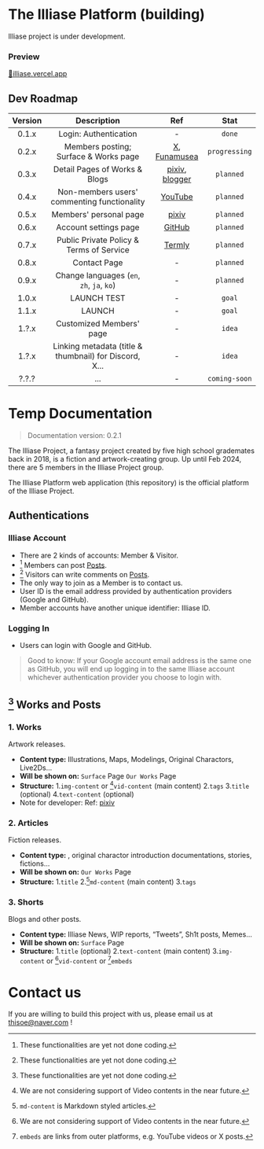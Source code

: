 # The Illiase Platform (building)
Illiase project is under development.

### Preview
[🔗illiase.vercel.app](https://illiase.vercel.app/)

<!------- ROADMAP TABLE ------->
## Dev Roadmap
| Version | Description | Ref | Stat |
| :-----: | :---------: | :--: | :--: |
| 0.1.x | Login: Authentication | - | `done` |
| 0.2.x | Members posting; Surface & Works page | [X](https://x.com), [Funamusea](http://funamusea.com) | `progressing` |
| 0.3.x | Detail Pages of Works & Blogs | [pixiv](https://www.pixiv.net/en/artworks/111778168), [blogger](https://thisoecode.blogspot.com/2024/02/blogger-example.html) | `planned` |
| 0.4.x | Non-members users' commenting functionality | [YouTube](https://youtu.be/dQw4w9WgXcQ) | `planned` |
| 0.5.x | Members' personal page | [pixiv](https://www.pixiv.net/users/1039353) | `planned` |
| 0.6.x | Account settings page | [GitHub](https://github.com/settings) | `planned` |
| 0.7.x | Public Private Policy & Terms of Service | [Termly](https://termly.io/resources/guides/how-to-write-a-privacy-policy/) | `planned` |
| 0.8.x | Contact Page | - | `planned` |
| 0.9.x | Change languages (`en`, `zh`, `ja`, `ko`) | - | `planned` |
| 1.0.x | LAUNCH TEST | - | `goal` |
| 1.1.x | LAUNCH | - | `goal` |
| 1.?.x | Customized Members' page | - | `idea` |
| 1.?.x | Linking metadata (title & thumbnail) for Discord, X... | - | `idea` |
| ?.?.? | ... | - | `coming-soon` |


<!------- DOCS ------->
# Temp Documentation

> Documentation version: 0.2.1

The Illiase Project, a fantasy project created by five high school grademates back in 2018, is a fiction and artwork-creating group. Up until Feb 2024, there are 5 members in the Illiase Project group.

The Illiase Platform web application (this repository) is the official platform of the Illiase Project.


## Authentications

### Illiase Account
- There are 2 kinds of accounts: Member & Visitor.
- [^1] Members can post [Posts](#works-and-posts).
- [^1] Visitors can write comments on [Posts](#works-and-posts).
- The only way to join as a Member is to contact us.
- User ID is the email address provided by authentication providers (Google and GitHub).
- Member accounts have another unique identifier: Illiase ID.

### Logging In
- Users can login with Google and GitHub.
> Good to know: If your Google account email address is the same one as GitHub, you will end up logging in to the same Illiase account whichever authentication provider you choose to login with.


## [^1] Works and Posts

### 1. Works
Artwork releases.
- **Content type:** Illustrations, Maps, Modelings, Original Charactors, Live2Ds...
- **Will be shown on:**
`Surface` Page
`Our Works` Page
- **Structure:**
1.`img-content` or [^2]`vid-content` (main content)
2.`tags`
3.`title` (optional)
4.`text-content` (optional)
- Note for developer:
Ref: [pixiv](https://www.pixiv.net/en/artworks/111778168)

### 2. Articles
Fiction releases.
- **Content type:**
, original charactor introduction documentations, stories, fictions... 
- **Will be shown on:**
`Our Works` Page
- **Structure:**
1.`title`
2.[^4]`md-content` (main content)
3.`tags`

### 3. Shorts
Blogs and other posts.
- **Content type:**
Illiase News, WIP reports, “Tweets”, Sh1t posts, Memes...
- **Will be shown on:**
`Surface` Page
- **Structure:**
1.`title` (optional)
2.`text-content` (main content)
3.`img-content` or [^2]`vid-content` or [^3]`embeds`



# Contact us
If you are willing to build this project with us, please email us at thisoe@naver.com !



<!------- FOOTNOTES ------->
[^1]: These functionalities are yet not done coding.
[^2]: We are not considering support of Video contents in the near future.
[^3]: `embeds` are links from outer platforms, e.g. YouTube videos or X posts.
[^4]: `md-content` is Markdown styled articles.
